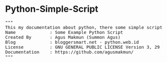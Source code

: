 # Python-Simple-Script

<pre>
"""
This my documentation about python, there some simple script.
Name             : Some Example Python Script
Created By       : Agus Makmun (Summon Agus)
Blog             : bloggersmart.net - python.web.id
License          : GNU GENERAL PUBLIC LICENSE Version 3, 29 June 2007
Documentation    : https://github.com/agusmakmun/
"""
</pre>
